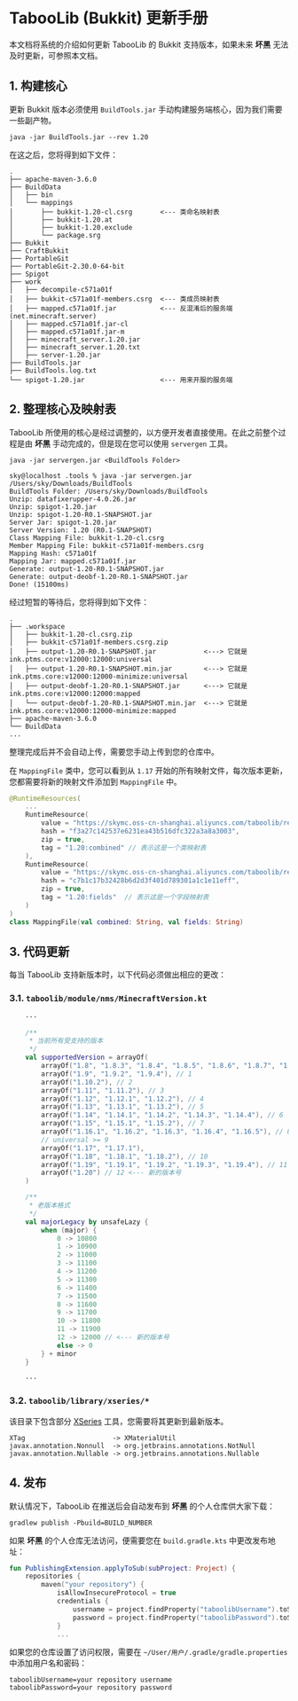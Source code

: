 # TabooLib (Bukkit) 更新手册

本文档将系统的介绍如何更新 TabooLib 的 Bukkit 支持版本，如果未来 **坏黑** 无法及时更新，可参照本文档。

## 1. 构建核心

更新 Bukkit 版本必须使用 `BuildTools.jar` 手动构建服务端核心，因为我们需要一些副产物。

```
java -jar BuildTools.jar --rev 1.20
```

在这之后，您将得到如下文件：

```
.
├── apache-maven-3.6.0
├── BuildData
│   ├── bin
│   └── mappings
│       ├── bukkit-1.20-cl.csrg       <--- 类命名映射表
│       ├── bukkit-1.20.at
│       ├── bukkit-1.20.exclude
│       └── package.srg
├── Bukkit
├── CraftBukkit
├── PortableGit
├── PortableGit-2.30.0-64-bit
├── Spigot
├── work
│   ├── decompile-c571a01f
│   ├── bukkit-c571a01f-members.csrg  <--- 类成员映射表
│   ├── mapped.c571a01f.jar           <--- 反混淆后的服务端 (net.minecraft.server)
│   ├── mapped.c571a01f.jar-cl
│   ├── mapped.c571a01f.jar-m
│   ├── minecraft_server.1.20.jar
│   ├── minecraft_server.1.20.txt
│   ├── server-1.20.jar
├── BuildTools.jar
├── BuildTools.log.txt
└── spigot-1.20.jar                   <--- 用来开服的服务端
```

## 2. 整理核心及映射表

TabooLib 所使用的核心是经过调整的，以方便开发者直接使用。在此之前整个过程是由 **坏黑** 手动完成的，但是现在您可以使用 `servergen` 工具。

```
java -jar servergen.jar <BuildTools Folder>
```

```
sky@localhost .tools % java -jar servergen.jar /Users/sky/Downloads/BuildTools
BuildTools Folder: /Users/sky/Downloads/BuildTools
Unzip: datafixerupper-4.0.26.jar
Unzip: spigot-1.20.jar
Unzip: spigot-1.20-R0.1-SNAPSHOT.jar
Server Jar: spigot-1.20.jar
Server Version: 1.20 (R0.1-SNAPSHOT)
Class Mapping File: bukkit-1.20-cl.csrg
Member Mapping File: bukkit-c571a01f-members.csrg
Mapping Hash: c571a01f
Mapping Jar: mapped.c571a01f.jar
Generate: output-1.20-R0.1-SNAPSHOT.jar
Generate: output-deobf-1.20-R0.1-SNAPSHOT.jar
Done! (15100ms)
```

经过短暂的等待后，您将得到如下文件：

```
.
├── .workspace
│   ├── bukkit-1.20-cl.csrg.zip
│   ├── bukkit-c571a01f-members.csrg.zip
│   ├── output-1.20-R0.1-SNAPSHOT.jar            <---> 它就是 ink.ptms.core:v12000:12000:universal
│   ├── output-1.20-R0.1-SNAPSHOT.min.jar        <---> 它就是 ink.ptms.core:v12000:12000-minimize:universal
│   ├── output-deobf-1.20-R0.1-SNAPSHOT.jar      <---> 它就是 ink.ptms.core:v12000:12000:mapped
│   └── output-deobf-1.20-R0.1-SNAPSHOT.min.jar  <---> 它就是 ink.ptms.core:v12000:12000-minimize:mapped 
├── apache-maven-3.6.0
└── BuildData
...
```

整理完成后并不会自动上传，需要您手动上传到您的仓库中。

在 `MappingFile` 类中，您可以看到从 `1.17` 开始的所有映射文件，每次版本更新，您都需要将新的映射文件添加到 `MappingFile` 中。

```kotlin
@RuntimeResources(
    ...
    RuntimeResource(
        value = "https://skymc.oss-cn-shanghai.aliyuncs.com/taboolib/resources/bukkit-1.20-cl.csrg", // 如果你的文件有 .zip 后缀，写到这里时要摘掉
        hash = "f3a27c142537e6231ea43b516dfc322a3a8a3003",
        zip = true,
        tag = "1.20:combined" // 表示这是一个类映射表
    ),
    RuntimeResource(
        value = "https://skymc.oss-cn-shanghai.aliyuncs.com/taboolib/resources/bukkit-c571a01f-members.csrg",
        hash = "c7b1c17b32428b6d2d3f401d789301a1c1e11eff",
        zip = true,
        tag = "1.20:fields"  // 表示这是一个字段映射表
    )
)
class MappingFile(val combined: String, val fields: String)
```

## 3. 代码更新

每当 TabooLib 支持新版本时，以下代码必须做出相应的更改：

### 3.1. `taboolib/module/nms/MinecraftVersion.kt`

```kotlin
    ···

    /**
     * 当前所有受支持的版本
     */
    val supportedVersion = arrayOf(
        arrayOf("1.8", "1.8.3", "1.8.4", "1.8.5", "1.8.6", "1.8.7", "1.8.8", "1.8.9"), // 0
        arrayOf("1.9", "1.9.2", "1.9.4"), // 1
        arrayOf("1.10.2"), // 2
        arrayOf("1.11", "1.11.2"), // 3
        arrayOf("1.12", "1.12.1", "1.12.2"), // 4
        arrayOf("1.13", "1.13.1", "1.13.2"), // 5
        arrayOf("1.14", "1.14.1", "1.14.2", "1.14.3", "1.14.4"), // 6
        arrayOf("1.15", "1.15.1", "1.15.2"), // 7
        arrayOf("1.16.1", "1.16.2", "1.16.3", "1.16.4", "1.16.5"), // 8
        // universal >= 9
        arrayOf("1.17", "1.17.1"),
        arrayOf("1.18", "1.18.1", "1.18.2"), // 10
        arrayOf("1.19", "1.19.1", "1.19.2", "1.19.3", "1.19.4"), // 11
        arrayOf("1.20") // 12 <--- 新的版本号
    )

    /**
     * 老版本格式
     */
    val majorLegacy by unsafeLazy {
        when (major) {
            0 -> 10800
            1 -> 10900
            2 -> 11000
            3 -> 11100
            4 -> 11200
            5 -> 11300
            6 -> 11400
            7 -> 11500
            8 -> 11600
            9 -> 11700
            10 -> 11800
            11 -> 11900
            12 -> 12000 // <--- 新的版本号
            else -> 0
        } + minor
    }

    ···
```

### 3.2. `taboolib/library/xseries/*`

该目录下包含部分 [XSeries](https://github.com/CryptoMorin/XSeries) 工具，您需要将其更新到最新版本。

```
XTag                      -> XMaterialUtil
javax.annotation.Nonnull  -> org.jetbrains.annotations.NotNull
javax.annotation.Nullable -> org.jetbrains.annotations.Nullable
```

## 4. 发布

默认情况下，TabooLib 在推送后会自动发布到 **坏黑** 的个人仓库供大家下载：

```
gradlew publish -Pbuild=BUILD_NUMBER
```

如果 **坏黑** 的个人仓库无法访问，便需要您在 `build.gradle.kts` 中更改发布地址：

```kotlin
fun PublishingExtension.applyToSub(subProject: Project) {
    repositories {
        maven("your repository") {
            isAllowInsecureProtocol = true
            credentials {
                username = project.findProperty("taboolibUsername").toString()
                password = project.findProperty("taboolibPassword").toString()
            }
            ...
```

如果您的仓库设置了访问权限，需要在 `~/User/用户/.gradle/gradle.properties` 中添加用户名和密码：

```
taboolibUsername=your repository username
taboolibPassword=your repository password
```
